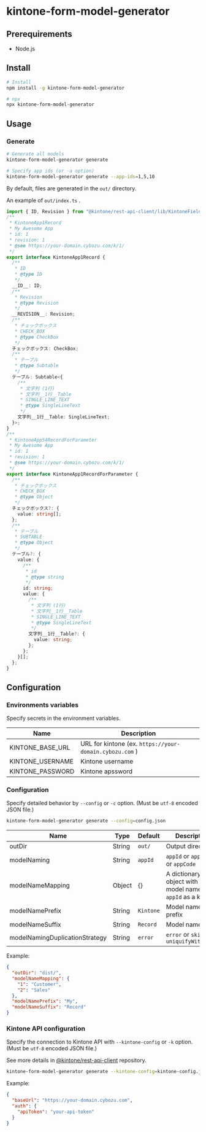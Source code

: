 # kintone-form-model-generator

## Prerequirements

- Node.js

## Install

```sh
# Install
npm install -g kintone-form-model-generator

# npx
npx kintone-form-model-generator
```

## Usage

### Generate

```sh
# Generate all models
kintone-form-model-generator generate

# Specify app ids (or -a option)
kintone-form-model-generator generate --app-ids=1,5,10
```

By default, files are generated in the `out/` directory.

An example of `out/index.ts` .

```ts:index.ts
import { ID, Revision } from "@kintone/rest-api-client/lib/KintoneFields/types/field";
/**
 * KintoneApp1Record
 * My Awesome App
 * id: 1
 * revision: 1
 * @see https://your-domain.cybozu.com/k/1/
 */
export interface KintoneApp1Record {
  /**
   * ID
   * @type ID
   */
  __ID__: ID;
  /**
   * Revision
   * @type Revision
   */
  __REVISION__: Revision;
  /**
   * チェックボックス
   * CHECK_BOX
   * @type CheckBox
   */
  チェックボックス: CheckBox;
  /**
   * テーブル
   * @type Subtable
   */
  テーブル: Subtable<{
    /**
     * 文字列 (1行)
     * 文字列__1行__Table
     * SINGLE_LINE_TEXT
     * @type SingleLineText
     */
    文字列__1行__Table: SingleLineText;
  }>;
}
/**
 * KintoneApp54RecordForParameter
 * My Awesome App
 * id: 1
 * revision: 1
 * @see https://your-domain.cybozu.com/k/1/
 */
export interface KintoneApp1RecordForParameter {
  /**
   * チェックボックス
   * CHECK_BOX
   * @type Object
   */
  チェックボックス?: {
    value: string[];
  };
  /**
   * テーブル
   * SUBTABLE
   * @type Object
   */
  テーブル?: {
    value: {
      /**
       * id
       * @type string
       */
      id: string;
      value: {
        /**
         * 文字列 (1行)
         * 文字列__1行__Table
         * SINGLE_LINE_TEXT
         * @type SingleLineText
         */
        文字列__1行__Table?: {
          value: string;
        };
      };
    }[];
  };
}
```

## Configuration

### Environments variables

Specify secrets in the environment variables.

| Name             | Description                                             |
| ---------------- | ------------------------------------------------------- |
| KINTONE_BASE_URL | URL for kintone (ex. `https://your-domain.cybozu.com` ) |
| KINTONE_USERNAME | Kintone username                                        |
| KINTONE_PASSWORD | Kintone apssword                                        |

### Configuration

Specify detailed behavior by `--config` or `-c` option. (Must be `utf-8` encoded JSON file.)

```sh
kintone-form-model-generator generate --config=config.json
```

| Name                           | Type   | Default   | Description                                                   |
| ------------------------------ | ------ | --------- | ------------------------------------------------------------- |
| outDir                         | String | `out/`    | Output directory                                              |
| modelNaming                    | String | `appId`   | `appId` or `appName` or `appCode`                             |
| modelNameMapping               | Object | {}        | A dictionary object with a model name using `appId` as a key. |
| modelNamePrefix                | String | `Kintone` | Model name prefix                                             |
| modelNameSuffix                | String | `Record`  | Model name suffix                                             |
| modelNamingDuplicationStrategy | String | `error`   | `error` or `skip` or `uniquifyWithAppId`                      |

Example:

```json
{
  "outDir": "dist/",
  "modelNameMapping": {
    "1": "Customer",
    "2": "Sales"
  },
  "modelNamePrefix": "My",
  "modelNameSuffix": "Record"
}
```

### Kintone API configuration

Specify the connection to Kintone API with `--kintone-config` or `-k` option. (Must be `utf-8` encoded JSON file.)

See more details in [@kintone/rest-api-client](https://github.com/kintone/js-sdk/tree/master/packages/rest-api-client#parameters-for-kintonerestapiclient) repository.

```sh
kintone-form-model-generator generate --kintone-config=kintone-config.json
```

Example:

```json
{
  "baseUrl": "https://your-domain.cybozu.com",
  "auth": {
    "apiToken": "your-api-token"
  }
}
```
